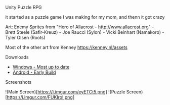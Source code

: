 Unity Puzzle RPG

it started as a puzzle game I was making for my mom, and thenn it got crazy

Art:
Enemy Sprites from "Hero of Allacrost - http://www.allacrost.org" - Brett Steele (Safir-Kreuz) - Joe Raucci (Sylon) - Vicki Beinhart (Namakoro) - Tyler Olsen (Roots)

Most of the other art from Kenney https://kenney.nl/assets

Downloads
* [Windows - Most up to date](https://github.com/Bifuu/MomPuzzles/releases/tag/v0.10-alpha-win)
* [Android - Early Build](https://github.com/Bifuu/MomPuzzles/releases/tag/v0.01-alpha-android)

Screenshots

!(Main Screen)[https://i.imgur.com/eyETCt5.png]
!(Puzzle Screen)[https://i.imgur.com/FUKIroI.png]
